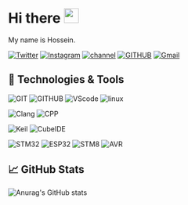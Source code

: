 # Hi there <img src="https://raw.githubusercontent.com/MartinHeinz/MartinHeinz/master/wave.gif"  width="30px">
My name is Hossein. 

[![Twitter](https://img.shields.io/badge/Twitter-%231DA1F2.svg?style=for-the-badge&logo=Twitter&logoColor=white)](https://twitter.com/HosseinM9877)
[![Instagram](https://img.shields.io/badge/Instagram-%23E4405F.svg?style=for-the-badge&logo=Instagram&logoColor=white)](https://instagram.com/hossein.m9877)
[![channel](https://img.shields.io/badge/Telegram-2CA5E0?style=for-the-badge&logo=telegram&logoColor=white)](https://t.me/Hossein_98m)
[![GITHUB](https://img.shields.io/badge/github-%23121011.svg?style=for-the-badge&logo=github&logoColor=white&color=black)](https://github.com/Hossein-M98)
[![Gmail](https://img.shields.io/badge/-Gmail-c14438?style=for-the-badge&logo=Gmail&logoColor=white)](mailto:hossein.m9877@gmail.com)

## 🔧 Technologies & Tools

![GIT](https://img.shields.io/badge/git-%23F05033.svg?style=for-the-badge&logo=git&logoColor=white)
![GITHUB](https://img.shields.io/badge/github-%23121011.svg?style=for-the-badge&logo=github&logoColor=white)
![VScode](https://img.shields.io/badge/VSCODE-0078d7.svg?style=for-the-badge&logo=visual-studio-code&logoColor=white)
![linux](https://img.shields.io/badge/Linux-FCC624?style=for-the-badge&logo=linux&logoColor=black)

![Clang](https://img.shields.io/badge/Language-C-red)
![CPP](https://img.shields.io/badge/Language-C++-blue)

![Keil](https://img.shields.io/badge/Software-Keil%20uVision-orange)
![CubeIDE](https://img.shields.io/badge/Software-CubeIDE-lightblue)

![STM32](https://img.shields.io/badge/Hardware-STM32-cyan)
![ESP32](https://img.shields.io/badge/Hardware-ESP32-Yello)
![STM8](https://img.shields.io/badge/Hardware-STM8-blue)
![AVR](https://img.shields.io/badge/Hardware-AVR-darkred)
##  &#x1f4c8; GitHub Stats
![Anurag's GitHub stats](https://github-readme-stats.vercel.app/api?username=Hossein-M98&show_icons=true&theme=tokyonight)

<!--
**Hossein-M98/Hossein-M98** is a ✨ _special_ ✨ repository because its `README.md` (this file) appears on your GitHub profile.

Here are some ideas to get you started:

- 🔭 I’m currently working on ...
- 🌱 I’m currently learning ...
- 👯 I’m looking to collaborate on ...
- 🤔 I’m looking for help with ...
- 💬 Ask me about ...
- 📫 How to reach me: ...
- 😄 Pronouns: ...
- ⚡ Fun fact: ...
-->
